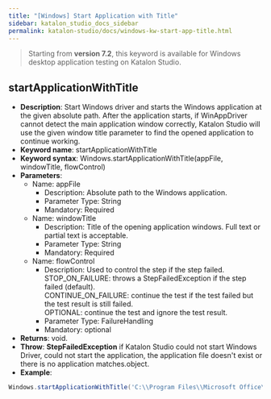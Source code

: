 ```yaml
---
title: "[Windows] Start Application with Title"
sidebar: katalon_studio_docs_sidebar
permalink: katalon-studio/docs/windows-kw-start-app-title.html
---
```

> Starting from **version 7.2**, this keyword is available for Windows desktop application testing on Katalon Studio.

## startApplicationWithTitle

* **Description**: Start Windows driver and starts the Windows application at the given absolute path.
After the application starts, if WinAppDriver cannot detect the main application window correctly, Katalon Studio will use the given window title parameter to find the opened application to continue working.
* **Keyword name**: startApplicationWithTitle
* **Keyword syntax**: Windows.startApplicationWithTitle(appFile, windowTitle, flowControl)
* **Parameters**:
  * Name: appFile
    * Description: Absolute path to the Windows application.
    * Parameter Type: String
    * Mandatory: Required
  * Name: windowTitle
    * Description: Title of the opening application windows. Full text or partial text is acceptable.
    * Parameter Type: String
    * Mandatory: Required
  * Name: flowControl
    * Description: Used to control the step if the step failed.\
        STOP_ON_FAILURE: throws a StepFailedException if the step failed (default).\
        CONTINUE_ON_FAILURE: continue the test if the test failed but the test result is still failed.\
        OPTIONAL: continue the test and ignore the test result.
    * Parameter Type: FailureHandling
    * Mandatory: optional
* **Returns**: void.
* **Throw**: **StepFailedException** if Katalon Studio could not start Windows Driver, could not start the application, the application file doesn't exist or there is no application matches.object.
* **Example**:

``` groovy
Windows.startApplicationWithTitle('C:\\Program Files\\Microsoft Office\\root\\Office16\\EXCEL.exe', 'Excel')
```
